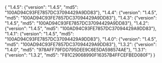 {
  "1.4.5": {"version": "1.4.5", "md5": "100AD94C93FE7857DC37094429A9DD83"},
  "1.4.4": {"version": "1.4.5", "md5": "100AD94C93FE7857DC37094429A9DD83"},
  "1.4.3": {"version": "1.4.5", "md5": "100AD94C93FE7857DC37094429A9DD83"},
  "1.4.2": {"version": "1.4.5", "md5": "100AD94C93FE7857DC37094429A9DD83"},
  "1.4.1": {"version": "1.4.5", "md5": "100AD94C93FE7857DC37094429A9DD83"},
  "1.4.0": {"version": "1.4.5", "md5": "100AD94C93FE7857DC37094429A9DD83"},
  "1.3.2": {"version": "1.4.0", "md5": "978AFF79FDD795DEE9C6E5DA598574AE"},
  "1.3.1": {"version": "1.3.2", "md5": "F81C29068990F16357B4FFCEFBED080F"}
}
